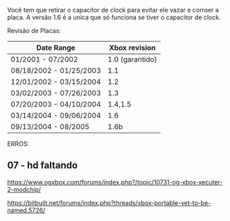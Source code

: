
Você tem que retirar o capacitor de clock para evitar ele vazar e corroer a placa.
A versão 1.6 é a unica que só funciona se tiver o capacitor de clock.

Revisão de Placas:

| Date Range | Xbox revision |
| ---------- | ------------- |
|01/2001 - 07/2002 | 1.0 (garantido) |
|08/18/2002 - 01/25/2003 | 1.1 |
|12/01/2002 - 03/15/2004 | 1.2 |
|03/02/2003 - 07/26/2003 | 1.3 |
|07/20/2003 - 04/10/2004 | 1.4,1.5 |
|03/14/2004 - 09/06/2004 | 1.6 |
|09/13/2004 - 08/2005 | 1.6b |


ERROS:

## 07 - hd faltando



https://www.ogxbox.com/forums/index.php?/topic/10731-og-xbox-xecuter-2-modchip/

https://bitbuilt.net/forums/index.php?threads/xbox-portable-yet-to-be-named.5726/
